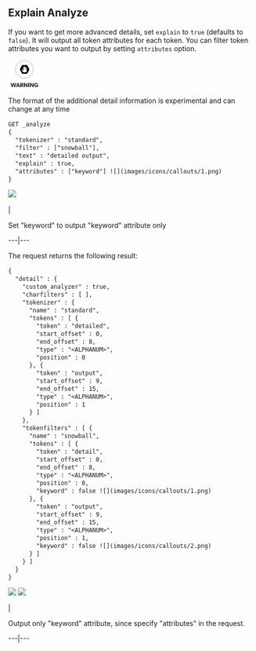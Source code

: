 ## Explain Analyze

If you want to get more advanced details, set `explain` to `true` (defaults to `false`). It will output all token attributes for each token. You can filter token attributes you want to output by setting `attributes` option.

![Warning](images/icons/warning.png)

The format of the additional detail information is experimental and can change at any time 
    
    
    GET _analyze
    {
      "tokenizer" : "standard",
      "filter" : ["snowball"],
      "text" : "detailed output",
      "explain" : true,
      "attributes" : ["keyword"] ![](images/icons/callouts/1.png)
    }

![](images/icons/callouts/1.png)

| 

Set "keyword" to output "keyword" attribute only   
  
---|---  
  
The request returns the following result:
    
    
    {
      "detail" : {
        "custom_analyzer" : true,
        "charfilters" : [ ],
        "tokenizer" : {
          "name" : "standard",
          "tokens" : [ {
            "token" : "detailed",
            "start_offset" : 0,
            "end_offset" : 8,
            "type" : "<ALPHANUM>",
            "position" : 0
          }, {
            "token" : "output",
            "start_offset" : 9,
            "end_offset" : 15,
            "type" : "<ALPHANUM>",
            "position" : 1
          } ]
        },
        "tokenfilters" : [ {
          "name" : "snowball",
          "tokens" : [ {
            "token" : "detail",
            "start_offset" : 0,
            "end_offset" : 8,
            "type" : "<ALPHANUM>",
            "position" : 0,
            "keyword" : false ![](images/icons/callouts/1.png)
          }, {
            "token" : "output",
            "start_offset" : 9,
            "end_offset" : 15,
            "type" : "<ALPHANUM>",
            "position" : 1,
            "keyword" : false ![](images/icons/callouts/2.png)
          } ]
        } ]
      }
    }

![](images/icons/callouts/1.png) ![](images/icons/callouts/2.png)

| 

Output only "keyword" attribute, since specify "attributes" in the request.   
  
---|---
